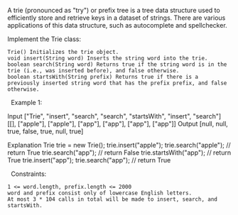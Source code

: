 A trie (pronounced as "try") or prefix tree is a tree data structure used to efficiently store and retrieve keys in a dataset of strings. There are various applications of this data structure, such as autocomplete and spellchecker.

Implement the Trie class:


	Trie() Initializes the trie object.
	void insert(String word) Inserts the string word into the trie.
	boolean search(String word) Returns true if the string word is in the trie (i.e., was inserted before), and false otherwise.
	boolean startsWith(String prefix) Returns true if there is a previously inserted string word that has the prefix prefix, and false otherwise.


 
Example 1:

Input
["Trie", "insert", "search", "search", "startsWith", "insert", "search"]
[[], ["apple"], ["apple"], ["app"], ["app"], ["app"], ["app"]]
Output
[null, null, true, false, true, null, true]

Explanation
Trie trie = new Trie();
trie.insert("apple");
trie.search("apple");   // return True
trie.search("app");     // return False
trie.startsWith("app"); // return True
trie.insert("app");
trie.search("app");     // return True


 
Constraints:


	1 <= word.length, prefix.length <= 2000
	word and prefix consist only of lowercase English letters.
	At most 3 * 104 calls in total will be made to insert, search, and startsWith.

